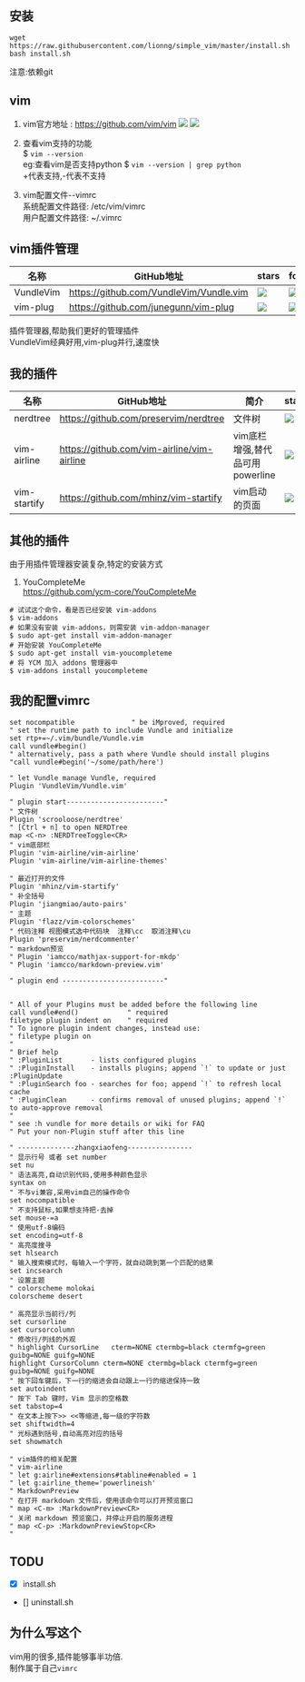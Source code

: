 ## 安装  
```
wget https://raw.githubusercontent.com/lionng/simple_vim/master/install.sh
bash install.sh
```
注意:依赖git  

## vim  

1. vim官方地址 : https://github.com/vim/vim  ![](https://img.shields.io/github/stars/vim/vim)  ![](https://img.shields.io/github/forks/vim/vim)  

2. 查看vim支持的功能  
$ `vim --version`  
eg:查看vim是否支持python $ `vim --version | grep python`  
+代表支持,-代表不支持  

3. vim配置文件--vimrc  
系统配置文件路径: /etc/vim/vimrc  
用户配置文件路径: ~/.vimrc  

## vim插件管理

|名称|GitHub地址|stars|forks|
|----|---------|-----|----|
|VundleVim|https://github.com/VundleVim/Vundle.vim|![](https://img.shields.io/github/stars/VundleVim/Vundle.vim)|![](https://img.shields.io/github/forks/VundleVim/Vundle.vim)|
|vim-plug|https://github.com/junegunn/vim-plug|![](https://img.shields.io/github/stars/junegunn/vim-plug)|![](https://img.shields.io/github/forks/junegunn/vim-plug)|

插件管理器,帮助我们更好的管理插件  
VundleVim经典好用,vim-plug并行,速度快  

## 我的插件

|名称|GitHub地址|简介|stars|forks|
|----|---------|----|----|-----|
|nerdtree|https://github.com/preservim/nerdtree|文件树|![](https://img.shields.io/github/stars/preservim/nerdtree)|![](https://img.shields.io/github/forks/preservim/nerdtree)|
|vim-airline|https://github.com/vim-airline/vim-airline|vim底栏增强,替代品可用powerline|![](https://img.shields.io/github/stars/vim-airline/vim-airline)|![](https://img.shields.io/github/forks/vim-airline/vim-airline)|
|vim-startify|https://github.com/mhinz/vim-startify|vim启动的页面|![](https://img.shields.io/github/stars/mhinz/vim-startify)|![](https://img.shields.io/github/forks/mhinz/vim-startify)|

## 其他的插件  
由于用插件管理器安装复杂,特定的安装方式  

1. YouCompleteMe  
https://github.com/ycm-core/YouCompleteMe  
```
# 试试这个命令，看是否已经安装 vim-addons
$ vim-addons
# 如果没有安装 vim-addons，则需安装 vim-addon-manager
$ sudo apt-get install vim-addon-manager
# 开始安装 YouCompleteMe
$ sudo apt-get install vim-youcompleteme
# 将 YCM 加入 addons 管理器中
$ vim-addons install youcompleteme
```

## 我的配置vimrc  

```
set nocompatible              " be iMproved, required
" set the runtime path to include Vundle and initialize
set rtp+=~/.vim/bundle/Vundle.vim
call vundle#begin()
" alternatively, pass a path where Vundle should install plugins
"call vundle#begin('~/some/path/here')

" let Vundle manage Vundle, required
Plugin 'VundleVim/Vundle.vim'

" plugin start------------------------"
" 文件树
Plugin 'scrooloose/nerdtree'
" [Ctrl + n] to open NERDTree
map <C-n> :NERDTreeToggle<CR>
" vim底部栏
Plugin 'vim-airline/vim-airline'
Plugin 'vim-airline/vim-airline-themes'

" 最近打开的文件
Plugin 'mhinz/vim-startify'
" 补全括号
Plugin 'jiangmiao/auto-pairs'
" 主题
Plugin 'flazz/vim-colorschemes'
" 代码注释 视图模式选中代码块  注释\cc  取消注释\cu
Plugin 'preservim/nerdcommenter'
" markdown预览
" Plugin 'iamcco/mathjax-support-for-mkdp'
" Plugin 'iamcco/markdown-preview.vim'

" plugin end -------------------------"


" All of your Plugins must be added before the following line
call vundle#end()            " required
filetype plugin indent on    " required
" To ignore plugin indent changes, instead use:
" filetype plugin on
"
" Brief help
" :PluginList       - lists configured plugins
" :PluginInstall    - installs plugins; append `!` to update or just :PluginUpdate
" :PluginSearch foo - searches for foo; append `!` to refresh local cache
" :PluginClean      - confirms removal of unused plugins; append `!` to auto-approve removal
"
" see :h vundle for more details or wiki for FAQ
" Put your non-Plugin stuff after this line

" --------------zhangxiaofeng----------------
" 显示行号 或者 set number
set nu
" 语法高亮,自动识别代码,使用多种颜色显示
syntax on
" 不与vi兼容,采用vim自己的操作命令
set nocompatible
" 不支持鼠标,如果想支持把-去掉
set mouse-=a
" 使用utf-8编码
set encoding=utf-8
" 高亮度搜寻
set hlsearch
" 输入搜索模式时，每输入一个字符，就自动跳到第一个匹配的结果
set incsearch
" 设置主题
" colorscheme molokai
colorscheme desert

" 高亮显示当前行/列
set cursorline
set cursorcolumn
" 修改行/列线的外观
" highlight CursorLine   cterm=NONE ctermbg=black ctermfg=green guibg=NONE guifg=NONE
highlight CursorColumn cterm=NONE ctermbg=black ctermfg=green guibg=NONE guifg=NONE
" 按下回车键后，下一行的缩进会自动跟上一行的缩进保持一致
set autoindent
" 按下 Tab 键时，Vim 显示的空格数
set tabstop=4
" 在文本上按下>> <<等缩进,每一级的字符数
set shiftwidth=4
" 光标遇到括号,自动高亮对应的括号
set showmatch

" vim插件的相关配置
" vim-airline
" let g:airline#extensions#tabline#enabled = 1
" let g:airline_theme='powerlineish'
" MarkdownPreview
" 在打开 markdown 文件后，使用该命令可以打开预览窗口
" map <C-m> :MarkdownPreview<CR>
" 关闭 markdown 预览窗口，并停止开启的服务进程
" map <C-p> :MarkdownPreviewStop<CR>
"
```

## TODU  

 - [x] install.sh
 - []  uninstall.sh

## 为什么写这个  

vim用的很多,插件能够事半功倍.  
制作属于自己`vimrc`
